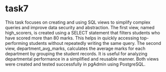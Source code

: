 # task7
This task focuses on creating and using SQL views to simplify complex queries and improve data security and abstraction.
The first view, named high_scorers, is created using a SELECT statement that filters students who have scored more than 80 marks. 
This helps in quickly accessing top-performing students without repeatedly writing the same query. 
The second view, department_avg_marks, calculates the average marks for each department by grouping the student records.
It is useful for analyzing departmental performance in a simplified and reusable manner. Both views were created and tested successfully in pgAdmin using PostgreSQL.
